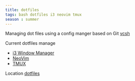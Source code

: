 ```yaml
---
title: dotfiles
tags: bash dotfiles i3 neovim tmux
season : summer
---
```

Managing dot files using a config manger based on Git [vcsh](https://github.com/RichiH/vcsh)

Current dotfiles manage

* [i3 Window Manager](i3%20Window%20Manager)
* [NeoVim](NeoVIM)
* [TMUX](TMUX)

Location [dotfiles](https://gitlab.com/geoffcorey/dotfiles)
